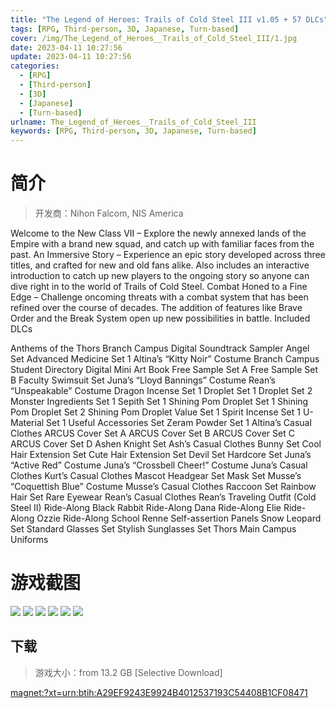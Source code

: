```yaml
---
title: "The Legend of Heroes: Trails of Cold Steel III v1.05 + 57 DLCs"
tags: [RPG, Third-person, 3D, Japanese, Turn-based]
cover: /img/The_Legend_of_Heroes__Trails_of_Cold_Steel_III/1.jpg
date: 2023-04-11 10:27:56
update: 2023-04-11 10:27:56
categories: 
  - [RPG]
  - [Third-person]
  - [3D]
  - [Japanese]
  - [Turn-based]
urlname: The_Legend_of_Heroes__Trails_of_Cold_Steel_III
keywords: [RPG, Third-person, 3D, Japanese, Turn-based]
---
```

# 简介

> 开发商：Nihon Falcom, NIS America

Welcome to the New Class VII – Explore the newly annexed lands of the Empire with a brand new squad, and catch up with familiar faces from the past.
An Immersive Story – Experience an epic story developed across three titles, and crafted for new and old fans alike. Also includes an interactive introduction to catch up new players to the ongoing story so anyone can dive right in to the world of Trails of Cold Steel.
Combat Honed to a Fine Edge – Challenge oncoming threats with a combat system that has been refined over the course of decades. The addition of features like Brave Order and the Break System open up new possibilities in battle.
Included DLCs

Anthems of the Thors Branch Campus Digital Soundtrack Sampler
Angel Set
Advanced Medicine Set 1
Altina’s “Kitty Noir” Costume
Branch Campus Student Directory Digital Mini Art Book
Free Sample Set A
Free Sample Set B
Faculty Swimsuit Set
Juna’s “Lloyd Bannings” Costume
Rean’s “Unspeakable” Costume
Dragon Incense Set 1
Droplet Set 1
Droplet Set 2
Monster Ingredients Set 1
Sepith Set 1
Shining Pom Droplet Set 1
Shining Pom Droplet Set 2
Shining Pom Droplet Value Set 1
Spirit Incense Set 1
U-Material Set 1
Useful Accessories Set
Zeram Powder Set 1
Altina’s Casual Clothes
ARCUS Cover Set A
ARCUS Cover Set B
ARCUS Cover Set C
ARCUS Cover Set D
Ashen Knight Set
Ash’s Casual Clothes
Bunny Set
Cool Hair Extension Set
Cute Hair Extension Set
Devil Set
Hardcore Set
Juna’s “Active Red” Costume
Juna’s “Crossbell Cheer!” Costume
Juna’s Casual Clothes
Kurt’s Casual Clothes
Mascot Headgear Set
Mask Set
Musse’s “Coquettish Blue” Costume
Musse’s Casual Clothes
Raccoon Set
Rainbow Hair Set
Rare Eyewear
Rean’s Casual Clothes
Rean’s Traveling Outfit (Cold Steel II)
Ride-Along Black Rabbit
Ride-Along Dana
Ride-Along Elie
Ride-Along Ozzie
Ride-Along School Renne
Self-assertion Panels
Snow Leopard Set
Standard Glasses Set
Stylish Sunglasses Set
Thors Main Campus Uniforms

# 游戏截图

![](/img/The_Legend_of_Heroes__Trails_of_Cold_Steel_III/2.jpg)
![](/img/The_Legend_of_Heroes__Trails_of_Cold_Steel_III/3.jpg)
![](/img/The_Legend_of_Heroes__Trails_of_Cold_Steel_III/4.jpg)
![](/img/The_Legend_of_Heroes__Trails_of_Cold_Steel_III/5.jpg)
![](/img/The_Legend_of_Heroes__Trails_of_Cold_Steel_III/6.jpg)
![](/img/The_Legend_of_Heroes__Trails_of_Cold_Steel_III/7.jpg)


## 下载

> 游戏大小：from 13.2 GB [Selective Download]

[magnet:?xt=urn:btih:A29EF9243E9924B4012537193C54408B1CF08471](magnet:?xt=urn:btih:A29EF9243E9924B4012537193C54408B1CF08471)